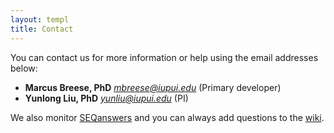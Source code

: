 ```yaml
---
layout: templ
title: Contact
---
```


You can contact us for more information or help using the email addresses below:

* **Marcus Breese, PhD** *mbreese@iupui.edu* (Primary developer)
* **Yunlong Liu, PhD** *yunliu@iupui.edu* (PI)

We also monitor [SEQanswers](http://seqanswers.com/) and you can always add questions to the [wiki](http://github.com/ngsutils/ngsutils/wiki).
